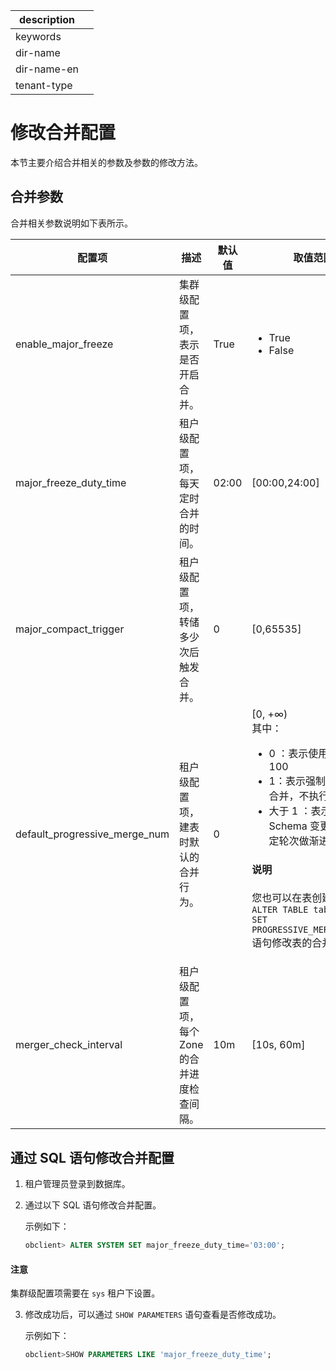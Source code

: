 |description||
|---|---|
|keywords||
|dir-name||
|dir-name-en||
|tenant-type||

# 修改合并配置

本节主要介绍合并相关的参数及参数的修改方法。

## 合并参数

合并相关参数说明如下表所示。

|              配置项              |             描述             |  默认值  |          取值范围          |
|-------------------------------|----------------------------------------------------------------------------------------------------------|-------|------------------------------------------------------------------------------------------------------------------------------------------------------------------------------------------------------------------------------------------------------------------|
| enable_major_freeze           | 集群级配置项，表示是否开启合并。                   | True  |  <ul><li>True </li><li>False  </li></ul>      |
| major_freeze_duty_time        | 租户级配置项，每天定时合并的时间。                 | 02:00 | \[00:00,24:00\]        |
| major_compact_trigger         | 租户级配置项，转储多少次后触发合并。               | 0     | \[0,65535\]            |
| default_progressive_merge_num | 租户级配置项，建表时默认的合并行为。                | 0     | \[0, +∞)  </br>其中： <ul><li>0 ：表示使用默认值 100 </li><li>1：表示强制执行全量合并，不执行渐进合并</li>   <li>大于 1 ：表示发生 Schema 变更时按照指定轮次做渐进合并 </li></ul> <main id="notice" type='explain'><h4>说明</h4><p>您也可以在表创建后，通过 <code>ALTER TABLE table_name SET PROGRESSIVE_MERGE_NUM=0;</code> 语句修改表的合并行为。</p></main>  |
| merger_check_interval         | 租户级配置项，每个 Zone 的合并进度检查间隔。         | 10m   | \[10s, 60m\]           |

## 通过 SQL 语句修改合并配置

1. 租户管理员登录到数据库。

2. 通过以下 SQL 语句修改合并配置。

   示例如下：

   ```sql
   obclient> ALTER SYSTEM SET major_freeze_duty_time='03:00';
   ```

  <main id="notice" type='notice'>
    <h4>注意</h4>
    <p>集群级配置项需要在 <code>sys</code> 租户下设置。</p>
  </main>

3. 修改成功后，可以通过 `SHOW PARAMETERS` 语句查看是否修改成功。

   示例如下：

   ```sql
   obclient>SHOW PARAMETERS LIKE 'major_freeze_duty_time';
   ```
